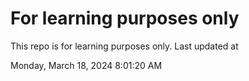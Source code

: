 # For learning purposes only
This repo is for learning purposes only.
Last updated at

Monday, March 18, 2024 8:01:20 AM

